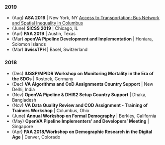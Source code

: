 
### 2019

- (Aug) **ASA 2019** | New York, NY [Access to Transportation: Bus Network and Spatial Inequality in Columbus](asa2019/asa_081019_Choi.html)
- (June) **SICSS 2019** | Chicago, IL
- (Apr) **PAA 2019** | Austin, Texas
- (Mar) **openVA Pipeline Development and Implementation** | Honiara, Solomon Islands
- (Mar) **SwissTPH** | Basel, Switzerland

### 2018

- (Dec) **IUSSP/MPIDR Workshop on Monitoring Mortality in the Era of the SDGs** | Rostock, Germany
- (Dec) **VA Algorithms and CoD Assignments Country Support** | New Delhi, India
- (Nov) **OpenVA Pipeline & DHIS2 Setup Country Support** | Dhaka, Bangladesh
- (Nov) **VA Data Quality Review and COD Assignment - Training of Trainers Workshop** | Columbus, Ohio
- (June) **Annual Workshop on Formal Demography** | Berkley, California
- (May) **OpenVA Pipeline Implementers’ and Developers’ Meeting** | Singapore
- (Apr) **PAA 2018/Workshop on Demographic Research in the Digital Age** | Denver, Colorado
